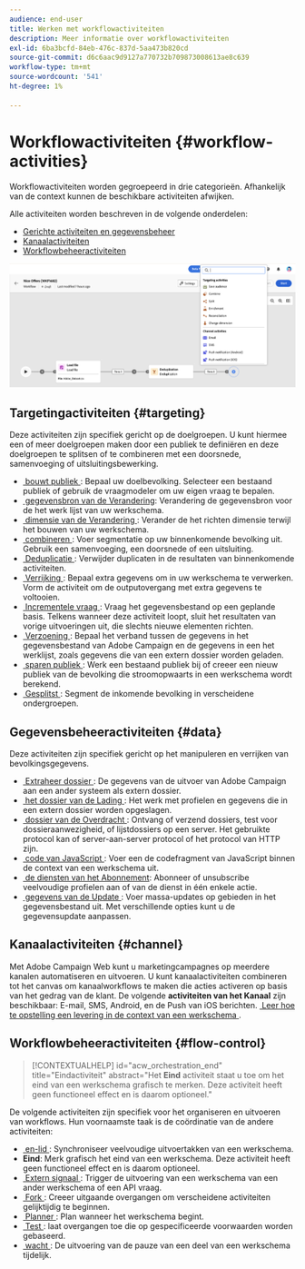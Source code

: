 ```yaml
---
audience: end-user
title: Werken met workflowactiviteiten
description: Meer informatie over workflowactiviteiten
exl-id: 6ba3bcfd-84eb-476c-837d-5aa473b820cd
source-git-commit: d6c6aac9d9127a770732b709873008613ae8c639
workflow-type: tm+mt
source-wordcount: '541'
ht-degree: 1%

---
```


# Workflowactiviteiten {#workflow-activities}

Workflowactiviteiten worden gegroepeerd in drie categorieën. Afhankelijk van de context kunnen de beschikbare activiteiten afwijken.

Alle activiteiten worden beschreven in de volgende onderdelen:

* [Gerichte activiteiten en gegevensbeheer](#targeting)
* [Kanaalactiviteiten](#channel)
* [Workflowbeheeractiviteiten](#flow-control)

![&#x200B; Overzicht van de activiteiten van het Werkschema &#x200B;](../assets/workflow-activities.png)

## Targetingactiviteiten {#targeting}

Deze activiteiten zijn specifiek gericht op de doelgroepen. U kunt hiermee een of meer doelgroepen maken door een publiek te definiëren en deze doelgroepen te splitsen of te combineren met een doorsnede, samenvoeging of uitsluitingsbewerking.

* [&#x200B; bouwt publiek &#x200B;](build-audience.md): Bepaal uw doelbevolking. Selecteer een bestaand publiek of gebruik de vraagmodeler om uw eigen vraag te bepalen.
* [&#x200B; gegevensbron van de Verandering &#x200B;](change-data-source.md): Verandering de gegevensbron voor de het werk lijst van uw werkschema.
* [&#x200B; dimensie van de Verandering &#x200B;](change-dimension.md): Verander de het richten dimensie terwijl het bouwen van uw werkschema.
* [&#x200B; combineren &#x200B;](combine.md): Voer segmentatie op uw binnenkomende bevolking uit. Gebruik een samenvoeging, een doorsnede of een uitsluiting.
* [&#x200B; Deduplicatie &#x200B;](deduplication.md): Verwijder duplicaten in de resultaten van binnenkomende activiteiten.
* [&#x200B; Verrijking &#x200B;](enrichment.md): Bepaal extra gegevens om in uw werkschema te verwerken. Vorm de activiteit om de outputovergang met extra gegevens te voltooien.
* [&#x200B; Incrementele vraag &#x200B;](incremental-query.md): Vraag het gegevensbestand op een geplande basis. Telkens wanneer deze activiteit loopt, sluit het resultaten van vorige uitvoeringen uit, die slechts nieuwe elementen richten.
* [&#x200B; Verzoening &#x200B;](reconciliation.md): Bepaal het verband tussen de gegevens in het gegevensbestand van Adobe Campaign en de gegevens in een het werklijst, zoals gegevens die van een extern dossier worden geladen.
* [&#x200B; sparen publiek &#x200B;](save-audience.md): Werk een bestaand publiek bij of creeer een nieuw publiek van de bevolking die stroomopwaarts in een werkschema wordt berekend.
* [&#x200B; Gesplitst &#x200B;](split.md): Segment de inkomende bevolking in verscheidene ondergroepen.

## Gegevensbeheeractiviteiten {#data}

Deze activiteiten zijn specifiek gericht op het manipuleren en verrijken van bevolkingsgegevens.

* [&#x200B; Extraheer dossier &#x200B;](extract-file.md): De gegevens van de uitvoer van Adobe Campaign aan een ander systeem als extern dossier.
* [&#x200B; het dossier van de Lading &#x200B;](load-file.md): Het werk met profielen en gegevens die in een extern dossier worden opgeslagen.
* [&#x200B; dossier van de Overdracht &#x200B;](transfer-file.md): Ontvang of verzend dossiers, test voor dossieraanwezigheid, of lijstdossiers op een server. Het gebruikte protocol kan of server-aan-server protocol of het protocol van HTTP zijn.
* [&#x200B; code van JavaScript &#x200B;](javascript-code.md): Voer een de codefragment van JavaScript binnen de context van een werkschema uit.
* [&#x200B; de diensten van het Abonnement &#x200B;](subscription-services.md): Abonneer of unsubscribe veelvoudige profielen aan of van de dienst in één enkele actie.
* [&#x200B; gegevens van de Update &#x200B;](update-data.md): Voer massa-updates op gebieden in het gegevensbestand uit. Met verschillende opties kunt u de gegevensupdate aanpassen.

## Kanaalactiviteiten {#channel}

Met Adobe Campaign Web kunt u marketingcampagnes op meerdere kanalen automatiseren en uitvoeren. U kunt kanaalactiviteiten combineren tot het canvas om kanaalworkflows te maken die acties activeren op basis van het gedrag van de klant. De volgende **activiteiten van het Kanaal** zijn beschikbaar: E-mail, SMS, Android, en de Push van iOS berichten. [&#x200B; Leer hoe te opstelling een levering in de context van een werkschema &#x200B;](channels.md).

## Workflowbeheeractiviteiten {#flow-control}

>[!CONTEXTUALHELP]
>id="acw_orchestration_end"
>title="Eindactiviteit"
>abstract="Het **Eind** activiteit staat u toe om het eind van een werkschema grafisch te merken. Deze activiteit heeft geen functioneel effect en is daarom optioneel."

De volgende activiteiten zijn specifiek voor het organiseren en uitvoeren van workflows. Hun voornaamste taak is de coördinatie van de andere activiteiten:

* [&#x200B; en-lid &#x200B;](and-join.md): Synchroniseer veelvoudige uitvoertakken van een werkschema.
* **Eind**: Merk grafisch het eind van een werkschema. Deze activiteit heeft geen functioneel effect en is daarom optioneel.
* [&#x200B; Extern signaal &#x200B;](external-signal.md): Trigger de uitvoering van een werkschema van een ander werkschema of een API vraag.
* [&#x200B; Fork &#x200B;](fork.md): Creeer uitgaande overgangen om verscheidene activiteiten gelijktijdig te beginnen.
* [&#x200B; Planner &#x200B;](scheduler.md): Plan wanneer het werkschema begint.
* [&#x200B; Test &#x200B;](test.md): laat overgangen toe die op gespecificeerde voorwaarden worden gebaseerd.
* [&#x200B; wacht &#x200B;](wait.md): De uitvoering van de pauze van een deel van een werkschema tijdelijk.